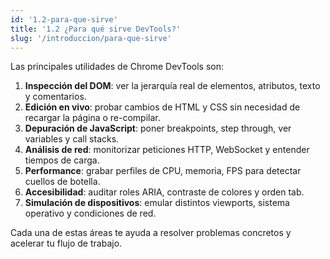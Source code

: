 ```yaml
---
id: '1.2-para-que-sirve'
title: '1.2 ¿Para qué sirve DevTools?'
slug: '/introduccion/para-que-sirve'
---
```


Las principales utilidades de Chrome DevTools son:

1. **Inspección del DOM**: ver la jerarquía real de elementos, atributos, texto y comentarios.
2. **Edición en vivo**: probar cambios de HTML y CSS sin necesidad de recargar la página o re-compilar.
3. **Depuración de JavaScript**: poner breakpoints, step through, ver variables y call stacks.
4. **Análisis de red**: monitorizar peticiones HTTP, WebSocket y entender tiempos de carga.
5. **Performance**: grabar perfiles de CPU, memoria, FPS para detectar cuellos de botella.
6. **Accesibilidad**: auditar roles ARIA, contraste de colores y orden tab.
7. **Simulación de dispositivos**: emular distintos viewports, sistema operativo y condiciones de red.

Cada una de estas áreas te ayuda a resolver problemas concretos y acelerar tu flujo de trabajo.